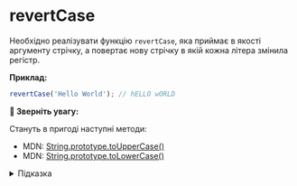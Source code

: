 # revertCase

Необхідно реалізувати функцію `revertCase`, яка приймає в якості аргументу стрічку, а
повертає нову стрічку в якій кожна літера змінила регістр.

**Приклад:**

```js
revertCase('Hello World'); // hELLO wORLD
```

**🧐 Зверніть увагу:**

Стануть в пригоді наступні методи:

* MDN: [String.prototype.toUpperCase()](https://developer.mozilla.org/en-US/docs/Web/JavaScript/Reference/Global_Objects/String/toUpperCase)
* MDN: [String.prototype.toLowerCase()](https://developer.mozilla.org/en-US/docs/Web/JavaScript/Reference/Global_Objects/String/toLowerCase)


<details>
  <summary>Підказка</summary>

  ---
  
  Стрічку, яку приймає функція, необхідно проітерувати, або іншими словами - перебрати,
  літеру за літерою, за допомогою циклу [`for...of`](https://developer.mozilla.org/en-US/docs/Web/JavaScript/Reference/Statements/for...of#iterating_over_a_string),
  та на кожному кроці ітерації прийняти рішення чи треба літеру перетворити на велику або малу.
</details>
